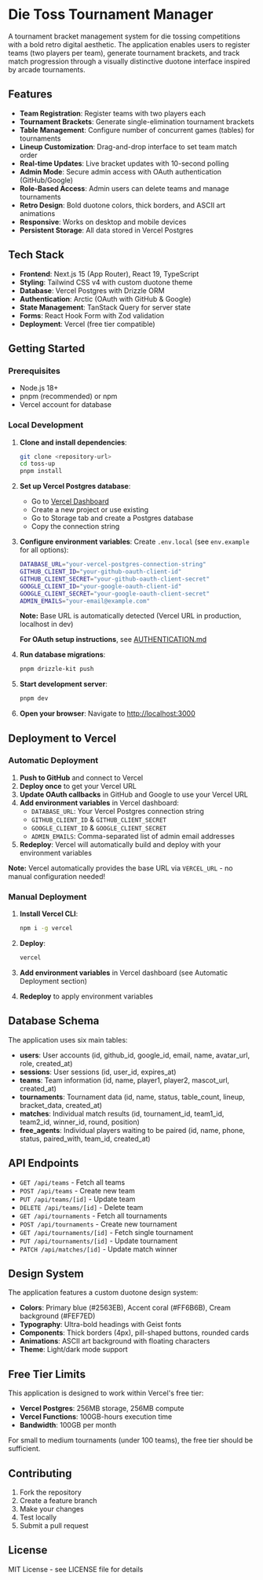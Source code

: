 # Die Toss Tournament Manager

A tournament bracket management system for die tossing competitions with a bold retro digital aesthetic. The application enables users to register teams (two players per team), generate tournament brackets, and track match progression through a visually distinctive duotone interface inspired by arcade tournaments.

## Features

- **Team Registration**: Register teams with two players each
- **Tournament Brackets**: Generate single-elimination tournament brackets
- **Table Management**: Configure number of concurrent games (tables) for tournaments
- **Lineup Customization**: Drag-and-drop interface to set team match order
- **Real-time Updates**: Live bracket updates with 10-second polling
- **Admin Mode**: Secure admin access with OAuth authentication (GitHub/Google)
- **Role-Based Access**: Admin users can delete teams and manage tournaments
- **Retro Design**: Bold duotone colors, thick borders, and ASCII art animations
- **Responsive**: Works on desktop and mobile devices
- **Persistent Storage**: All data stored in Vercel Postgres

## Tech Stack

- **Frontend**: Next.js 15 (App Router), React 19, TypeScript
- **Styling**: Tailwind CSS v4 with custom duotone theme
- **Database**: Vercel Postgres with Drizzle ORM
- **Authentication**: Arctic (OAuth with GitHub & Google)
- **State Management**: TanStack Query for server state
- **Forms**: React Hook Form with Zod validation
- **Deployment**: Vercel (free tier compatible)

## Getting Started

### Prerequisites

- Node.js 18+ 
- pnpm (recommended) or npm
- Vercel account for database

### Local Development

1. **Clone and install dependencies**:
   ```bash
   git clone <repository-url>
   cd toss-up
   pnpm install
   ```

2. **Set up Vercel Postgres database**:
   - Go to [Vercel Dashboard](https://vercel.com/dashboard)
   - Create a new project or use existing
   - Go to Storage tab and create a Postgres database
   - Copy the connection string

3. **Configure environment variables**:
   Create `.env.local` (see `env.example` for all options):
   ```bash
   DATABASE_URL="your-vercel-postgres-connection-string"
   GITHUB_CLIENT_ID="your-github-oauth-client-id"
   GITHUB_CLIENT_SECRET="your-github-oauth-client-secret"
   GOOGLE_CLIENT_ID="your-google-oauth-client-id"
   GOOGLE_CLIENT_SECRET="your-google-oauth-client-secret"
   ADMIN_EMAILS="your-email@example.com"
   ```
   
   **Note:** Base URL is automatically detected (Vercel URL in production, localhost in dev)
   
   **For OAuth setup instructions**, see [AUTHENTICATION.md](./AUTHENTICATION.md)

4. **Run database migrations**:
   ```bash
   pnpm drizzle-kit push
   ```

5. **Start development server**:
   ```bash
   pnpm dev
   ```

6. **Open your browser**:
   Navigate to [http://localhost:3000](http://localhost:3000)

## Deployment to Vercel

### Automatic Deployment

1. **Push to GitHub** and connect to Vercel
2. **Deploy once** to get your Vercel URL
3. **Update OAuth callbacks** in GitHub and Google to use your Vercel URL
4. **Add environment variables** in Vercel dashboard:
   - `DATABASE_URL`: Your Vercel Postgres connection string
   - `GITHUB_CLIENT_ID` & `GITHUB_CLIENT_SECRET`
   - `GOOGLE_CLIENT_ID` & `GOOGLE_CLIENT_SECRET`
   - `ADMIN_EMAILS`: Comma-separated list of admin email addresses
5. **Redeploy**: Vercel will automatically build and deploy with your environment variables

**Note:** Vercel automatically provides the base URL via `VERCEL_URL` - no manual configuration needed!

### Manual Deployment

1. **Install Vercel CLI**:
   ```bash
   npm i -g vercel
   ```

2. **Deploy**:
   ```bash
   vercel
   ```

3. **Add environment variables** in Vercel dashboard (see Automatic Deployment section)

4. **Redeploy** to apply environment variables

## Database Schema

The application uses six main tables:

- **users**: User accounts (id, github_id, google_id, email, name, avatar_url, role, created_at)
- **sessions**: User sessions (id, user_id, expires_at)
- **teams**: Team information (id, name, player1, player2, mascot_url, created_at)
- **tournaments**: Tournament data (id, name, status, table_count, lineup, bracket_data, created_at)  
- **matches**: Individual match results (id, tournament_id, team1_id, team2_id, winner_id, round, position)
- **free_agents**: Individual players waiting to be paired (id, name, phone, status, paired_with, team_id, created_at)

## API Endpoints

- `GET /api/teams` - Fetch all teams
- `POST /api/teams` - Create new team
- `PUT /api/teams/[id]` - Update team
- `DELETE /api/teams/[id]` - Delete team
- `GET /api/tournaments` - Fetch all tournaments
- `POST /api/tournaments` - Create new tournament
- `GET /api/tournaments/[id]` - Fetch single tournament
- `PUT /api/tournaments/[id]` - Update tournament
- `PATCH /api/matches/[id]` - Update match winner

## Design System

The application features a custom duotone design system:

- **Colors**: Primary blue (#2563EB), Accent coral (#FF6B6B), Cream background (#FEF7ED)
- **Typography**: Ultra-bold headings with Geist fonts
- **Components**: Thick borders (4px), pill-shaped buttons, rounded cards
- **Animations**: ASCII art background with floating characters
- **Theme**: Light/dark mode support

## Free Tier Limits

This application is designed to work within Vercel's free tier:

- **Vercel Postgres**: 256MB storage, 256MB compute
- **Vercel Functions**: 100GB-hours execution time
- **Bandwidth**: 100GB per month

For small to medium tournaments (under 100 teams), the free tier should be sufficient.

## Contributing

1. Fork the repository
2. Create a feature branch
3. Make your changes
4. Test locally
5. Submit a pull request

## License

MIT License - see LICENSE file for details
